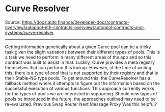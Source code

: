 # Curve Resolver

Source: https://docs.auto.finance/developer-docs/contracts-overview/autopool-eth-contracts-overview/autopool-contracts-and-systems/curve-resolver

---

Getting information generically about a given Curve pool can be a tricky task given the slight variations between their different types of pools. This is a task we need to perform in many different areas of the app and so this contract was built to assist in that.
Luckily, Curve provides a meta registry themselves that can perform this lookup. However, at the time of writing this, there is a type of pool that is not supported by their registry and that is their Stable-NG type pools. To get around this, the CurveResolver has a fallback method where it attempts to figure out the information based on the successful execution of various functions.
This approach currently works for the types of pools we are interested in supporting. Should new types of pools be introduced in the future, the approaches outlined may need to be re-evaluated.
Previous
Swap Router
Next
Message Proxy
Was this helpful?